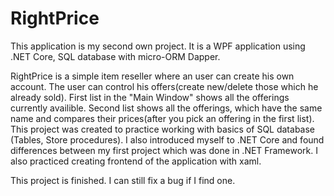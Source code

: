 # RightPrice

This application is my second own project. It is a WPF application using .NET Core, SQL database with micro-ORM Dapper.

RightPrice is a simple item reseller where an user can create his own account. The user can control his offers(create new/delete those which he already sold).
First list in the "Main Window" shows all the offerings currently availible. Second list shows all the offerings, which have the same name and compares their prices(after you pick an offering in the first list). 
This project was created to practice working with basics of SQL database (Tables, Store procedures). I also introduced myself to .NET Core and found differences between my first project which was done in .NET Framework.
I also practiced creating frontend of the application with xaml.

This project is finished. I can still fix a bug if I find one.
